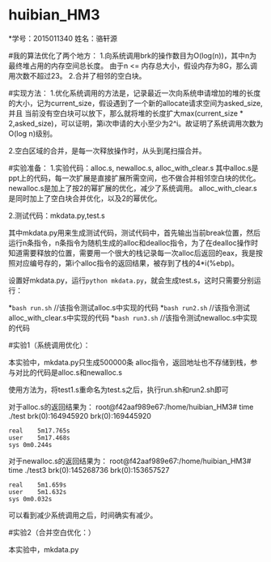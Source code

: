 # huibian_HM3

*学号：2015011340 姓名：骆轩源

#我的算法优化了两个地方：
1.向系统调用brk的操作数目为O(log(n))，其中n为最终堆占用的内存空间总长度。 由于n <= 内存总大小，假设内存为8G，那么调用次数不超过23。
2.合并了相邻的空白块。

#实现方法：
1.优化系统调用的方法是，记录最近一次向系统申请增加的堆的长度的大小，记为current_size，假设遇到了一个新的allocate请求空间为asked_size,并且
  当前没有空白块可以放下，那么就将堆的长度扩大max(current_size * 2,asked_size)，可以证明，第i次申请的大小至少为2^i。故证明了系统调用次数为
  O(log n)级别。 

2.空白区域的合并，是每一次释放操作时，从头到尾扫描合并。

#实验准备：
1.实验代码：alloc.s, newalloc.s, alloc_with_clear.s
	其中alloc.s是ppt上的代码，每一次扩展是直接扩展所需空间，也不做合并相邻空白块的优化。
	   newalloc.s是加上了按2的幂扩展的优化，减少了系统调用。
	   alloc_with_clear.s是同时加上了空白块合并优化，以及2的幂优化。
	   
2.测试代码：mkdata.py,test.s

其中mkdata.py用来生成测试代码，测试代码中，首先输出当前break位置，然后运行n条指令，n条指令为随机生成的alloc和dealloc指令，为了在dealloc操作时
知道需要释放的位置，需要用一个很大的栈记录每一次alloc后返回的eax，我是按照对应编号存的，第i个alloc指令的返回结果，被存到了栈的4*i(%ebp)。

设置好mkdata.py，运行`python mkdata.py`，就会生成test.s，这时只需要分别运行：

*`bash run.sh`  //该指令测试alloc.s中实现的代码
*`bash run2.sh` //该指令测试alloc_with_clear.s中实现的代码
*`bash run3.sh` //该指令测试newalloc.s中实现的代码

#实验1（系统调用优化）：

本实验中，mkdata.py只生成500000条 alloc指令，返回地址也不存储到栈，参与对比的代码是alloc.s和newalloc.s

使用方法为，将test1.s重命名为test.s之后，执行run.sh和run2.sh即可

对于alloc.s的返回结果为：
	root@f42aaf989e67:/home/huibian_HM3# time ./test
	brk(0):164945920
	brk(0):169445920

	real	5m17.765s
	user	5m17.468s
	sys	0m0.244s
对于newalloc.s的返回结果为：
	root@f42aaf989e67:/home/huibian_HM3# time ./test3
	brk(0):145268736
	brk(0):153657527

	real	5m1.659s
	user	5m1.632s
	sys	0m0.032s
可以看到减少系统调用之后，时间确实有减少。

#实验2（合并空白优化：）

本实验中，mkdata.py
